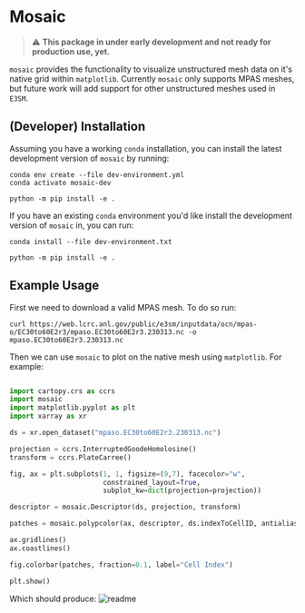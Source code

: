 # Mosaic 

> :warning: **This package in under early development and not ready for production use, yet.**

`mosaic` provides the functionality to visualize unstructured mesh data on it's native grid within `matplotlib`. 
Currently `mosaic` only supports MPAS meshes, but future work will add support for other unstructured meshes used in `E3SM`.

## (Developer) Installation 

Assuming you have a working `conda` installation, you can install the latest development version of `mosaic` by running: 
```
conda env create --file dev-environment.yml
conda activate mosaic-dev

python -m pip install -e .
```

If you have an existing `conda` environment you'd like install the development version of `mosaic` in, you can run: 
```
conda install --file dev-environment.txt

python -m pip install -e .
```

## Example Usage

First we need to download a valid MPAS mesh. To do so run:
```
curl https://web.lcrc.anl.gov/public/e3sm/inputdata/ocn/mpas-o/EC30to60E2r3/mpaso.EC30to60E2r3.230313.nc -o mpaso.EC30to60E2r3.230313.nc
```

Then we can use `mosaic` to plot on the native mesh using `matplotlib`. For example:
```python

import cartopy.crs as ccrs
import mosaic
import matplotlib.pyplot as plt
import xarray as xr

ds = xr.open_dataset("mpaso.EC30to60E2r3.230313.nc")

projection = ccrs.InterruptedGoodeHomolosine()
transform = ccrs.PlateCarree()

fig, ax = plt.subplots(1, 1, figsize=(9,7), facecolor="w",
                       constrained_layout=True,
                       subplot_kw=dict(projection=projection))

descriptor = mosaic.Descriptor(ds, projection, transform)

patches = mosaic.polypcolor(ax, descriptor, ds.indexToCellID, antialiaseds=False)

ax.gridlines()
ax.coastlines()

fig.colorbar(patches, fraction=0.1, label="Cell Index")

plt.show()
```
Which should produce: 
![readme](https://github.com/andrewdnolan/mosaic/assets/32367657/5716e8b5-0ee0-4a03-9c48-9cdec5a650fa)
